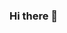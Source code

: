 ### Hi there 👋

<!--
**Alex-Finner/Alex-Finner** is a ✨ _special_ ✨ repository because its `README.md` (this file) appears on your GitHub profile.

Here are some ideas to get you started:

- 🔭 I’m currently working on ...working as student
- 🌱 I’m currently learning ...java , c++ , python
- 👯 I’m looking to collaborate on ...java
- 🤔 I’m looking for help with ...Anyone
- 💬 Ask me about ...Anything
- 📫 How to reach me: ...???//
- 😄 Pronouns: ...????//
- ⚡ Fun fact: ...😂😂😂😂
-->
